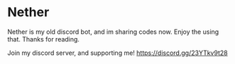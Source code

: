 # Nether

Nether is my old discord bot, and im sharing codes now. Enjoy the using that.
Thanks for reading.

Join my discord server, and supporting me!
https://discord.gg/23YTkv9t28
